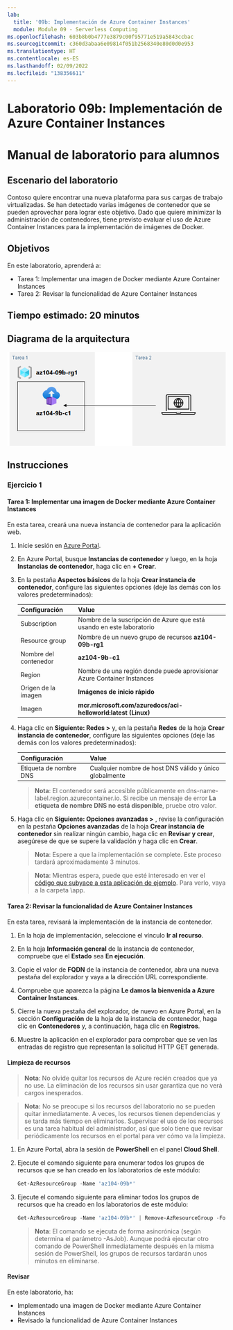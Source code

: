```yaml
---
lab:
  title: '09b: Implementación de Azure Container Instances'
  module: Module 09 - Serverless Computing
ms.openlocfilehash: 603b8b0b4777e3879c00f95771e519a5843ccbac
ms.sourcegitcommit: c360d3abaa6e09814f051b2568340e80d0d0e953
ms.translationtype: HT
ms.contentlocale: es-ES
ms.lasthandoff: 02/09/2022
ms.locfileid: "138356611"
---
```

# <a name="lab-09b---implement-azure-container-instances"></a>Laboratorio 09b: Implementación de Azure Container Instances
# <a name="student-lab-manual"></a>Manual de laboratorio para alumnos

## <a name="lab-scenario"></a>Escenario del laboratorio

Contoso quiere encontrar una nueva plataforma para sus cargas de trabajo virtualizadas. Se han detectado varias imágenes de contenedor que se pueden aprovechar para lograr este objetivo. Dado que quiere minimizar la administración de contenedores, tiene previsto evaluar el uso de Azure Container Instances para la implementación de imágenes de Docker.

## <a name="objectives"></a>Objetivos

En este laboratorio, aprenderá a:

- Tarea 1: Implementar una imagen de Docker mediante Azure Container Instances
- Tarea 2: Revisar la funcionalidad de Azure Container Instances

## <a name="estimated-timing-20-minutes"></a>Tiempo estimado: 20 minutos

## <a name="architecture-diagram"></a>Diagrama de la arquitectura

![imagen](../media/lab09b.png)

## <a name="instructions"></a>Instrucciones

### <a name="exercise-1"></a>Ejercicio 1

#### <a name="task-1-deploy-a-docker-image-by-using-the-azure-container-instance"></a>Tarea 1: Implementar una imagen de Docker mediante Azure Container Instances

En esta tarea, creará una nueva instancia de contenedor para la aplicación web.

1. Inicie sesión en [Azure Portal](https://portal.azure.com).

1. En Azure Portal, busque **Instancias de contenedor** y luego, en la hoja **Instancias de contenedor**, haga clic en **+ Crear**.

1. En la pestaña **Aspectos básicos** de la hoja **Crear instancia de contenedor**, configure las siguientes opciones (deje las demás con los valores predeterminados):

    | Configuración | Value |
    | ---- | ---- |
    | Subscription | Nombre de la suscripción de Azure que está usando en este laboratorio |
    | Resource group | Nombre de un nuevo grupo de recursos **az104-09b-rg1** |
    | Nombre del contenedor | **az104-9b-c1** |
    | Region | Nombre de una región donde puede aprovisionar Azure Container Instances |
    | Origen de la imagen | **Imágenes de inicio rápido** |
    | Imagen | **mcr.microsoft.com/azuredocs/aci-helloworld:latest (Linux)** |

1. Haga clic en **Siguiente: Redes >** y, en la pestaña **Redes** de la hoja **Crear instancia de contenedor**, configure las siguientes opciones (deje las demás con los valores predeterminados):

    | Configuración | Value |
    | --- | --- |
    | Etiqueta de nombre DNS | Cualquier nombre de host DNS válido y único globalmente |

    >**Nota**: El contenedor será accesible públicamente en dns-name-label.region.azurecontainer.io. Si recibe un mensaje de error **La etiqueta de nombre DNS no está disponible**, pruebe otro valor.

1. Haga clic en **Siguiente: Opciones avanzadas >** , revise la configuración en la pestaña **Opciones avanzadas** de la hoja **Crear instancia de contenedor** sin realizar ningún cambio, haga clic en **Revisar y crear**, asegúrese de que se supere la validación y haga clic en **Crear**.

    >**Nota**: Espere a que la implementación se complete. Este proceso tardará aproximadamente 3 minutos.

    >**Nota**: Mientras espera, puede que esté interesado en ver el [código que subyace a esta aplicación de ejemplo](https://github.com/Azure-Samples/aci-helloworld). Para verlo, vaya a la carpeta \\app.

#### <a name="task-2-review-the-functionality-of-the-azure-container-instance"></a>Tarea 2: Revisar la funcionalidad de Azure Container Instances

En esta tarea, revisará la implementación de la instancia de contenedor.

1. En la hoja de implementación, seleccione el vínculo **Ir al recurso**.

1. En la hoja **Información general** de la instancia de contenedor, compruebe que el **Estado** sea **En ejecución**.

1. Copie el valor de **FQDN** de la instancia de contenedor, abra una nueva pestaña del explorador y vaya a la dirección URL correspondiente.

1. Compruebe que aparezca la página **Le damos la bienvenida a Azure Container Instances**.

1. Cierre la nueva pestaña del explorador, de nuevo en Azure Portal, en la sección **Configuración** de la hoja de la instancia de contenedor, haga clic en **Contenedores** y, a continuación, haga clic en **Registros**.

1. Muestre la aplicación en el explorador para comprobar que se ven las entradas de registro que representan la solicitud HTTP GET generada.

#### <a name="clean-up-resources"></a>Limpieza de recursos

>**Nota**: No olvide quitar los recursos de Azure recién creados que ya no use. La eliminación de los recursos sin usar garantiza que no verá cargos inesperados.

>**Nota:** No se preocupe si los recursos del laboratorio no se pueden quitar inmediatamente. A veces, los recursos tienen dependencias y se tarda más tiempo en eliminarlos. Supervisar el uso de los recursos es una tarea habitual del administrador, así que solo tiene que revisar periódicamente los recursos en el portal para ver cómo va la limpieza. 

1. En Azure Portal, abra la sesión de **PowerShell** en el panel **Cloud Shell**.

1. Ejecute el comando siguiente para enumerar todos los grupos de recursos que se han creado en los laboratorios de este módulo:

   ```powershell
   Get-AzResourceGroup -Name 'az104-09b*'
   ```

1. Ejecute el comando siguiente para eliminar todos los grupos de recursos que ha creado en los laboratorios de este módulo:

   ```powershell
   Get-AzResourceGroup -Name 'az104-09b*' | Remove-AzResourceGroup -Force -AsJob
   ```

    >**Nota**: El comando se ejecuta de forma asincrónica (según determina el parámetro -AsJob). Aunque podrá ejecutar otro comando de PowerShell inmediatamente después en la misma sesión de PowerShell, los grupos de recursos tardarán unos minutos en eliminarse.

#### <a name="review"></a>Revisar

En este laboratorio, ha:

- Implementado una imagen de Docker mediante Azure Container Instances
- Revisado la funcionalidad de Azure Container Instances
